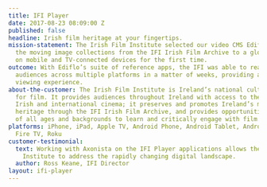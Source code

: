 ```yaml
---
title: IFI Player
date: 2017-08-23 08:09:00 Z
published: false
headline: Irish film heritage at your fingertips.
mission-statement: The Irish Film Institute selected our video CMS Ediflo to bring
  the moving image collections from the IFI Irish Film Archive to a global audience
  on mobile and TV-connected devices for the first time.
outcome: With Ediflo’s suite of reference apps, the IFI was able to reach new global
  audiences across multiple platforms in a matter of weeks, providing a rich immersive
  viewing experience.
about-the-customer: The Irish Film Institute is Ireland’s national cultural institution
  for film. It provides audiences throughout Ireland with access to the finest independent,
  Irish and international cinema; it preserves and promotes Ireland’s moving image
  heritage through the IFI Irish Film Archive, and provides opportunities for audiences
  of all ages and backgrounds to learn and critically engage with film.
platforms: iPhone, iPad, Apple TV, Android Phone, Android Tablet, Android TV, Amazon
  Fire TV, Roku
customer-testimonial:
  text: Working with Axonista on the IFI Player applications allows the Irish Film
    Institute to address the rapidly changing digital landscape.
  author: Ross Keane, IFI Director
layout: ifi-player
---
```


